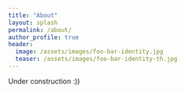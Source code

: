 ```yaml
---
title: "About"
layout: splash
permalink: /about/
author_profile: true
header:
  image: /assets/images/foo-bar-identity.jpg
  teaser: /assets/images/foo-bar-identity-th.jpg
---
```

Under construction :))